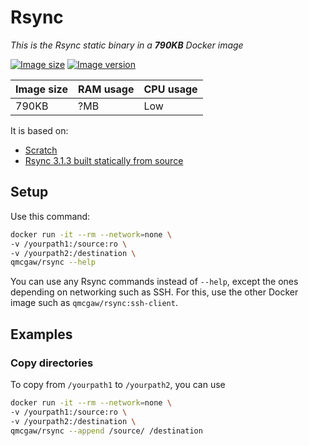 # Rsync

*This is the Rsync static binary in a **790KB** Docker image*

[![Image size](https://images.microbadger.com/badges/image/qmcgaw/rsync.svg)](https://microbadger.com/images/qmcgaw/rsync)
[![Image version](https://images.microbadger.com/badges/version/qmcgaw/rsync.svg)](https://microbadger.com/images/qmcgaw/rsync)

| Image size | RAM usage | CPU usage |
| --- | --- | --- |
| 790KB | ?MB | Low |

It is based on:

- [Scratch](https://hub.docker.com/_/scratch/)
- [Rsync 3.1.3 built statically from source](https://rsync.samba.org)

## Setup

Use this command:

```sh
docker run -it --rm --network=none \
-v /yourpath1:/source:ro \
-v /yourpath2:/destination \
qmcgaw/rsync --help
```

You can use any Rsync commands instead of `--help`, except the ones depending on networking such as SSH. For this, use the other Docker image such as `qmcgaw/rsync:ssh-client`.

## Examples

### Copy directories

To copy from `/yourpath1` to `/yourpath2`, you can use

```sh
docker run -it --rm --network=none \
-v /yourpath1:/source:ro \
-v /yourpath2:/destination \
qmcgaw/rsync --append /source/ /destination
```
